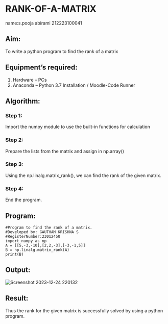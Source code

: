 # RANK-OF-A-MATRIX
name:s.pooja abirami 
212223100041
## Aim:
To write a python program to find the rank of a matrix
## Equipment’s required:
1. 	Hardware – PCs
2. 	Anaconda – Python 3.7 Installation / Moodle-Code Runner
## Algorithm:
### Step 1: 
Import the numpy module to use the built-in functions for calculation
### Step 2: 
Prepare the lists from the matrix and assign in np.array()
### Step 3: 
Using the np.linalg.matrix_rank(), we can find the rank of the given matrix.
### Step 4: 
End the program.
## Program:
```
#Program to find the rank of a matrix.
#Developed by: GAUTHAM KRISHNA S    
#RegisterNumber:23012450
import numpy as np
A = [[5,-3,-10],[2,2,-3],[-3,-1,5]]
B = np.linalg.matrix_rank(A)
print(B)
```
## Output:
![Screenshot 2023-12-24 220132](https://github.com/gauthamkrishna7/RANK-OF-A-MATRIX/assets/141175025/49ecf353-e6a9-4f77-969f-73ad37cfdf9c)

## Result:
Thus the rank for the given matrix is successfully solved by  using a python program.
